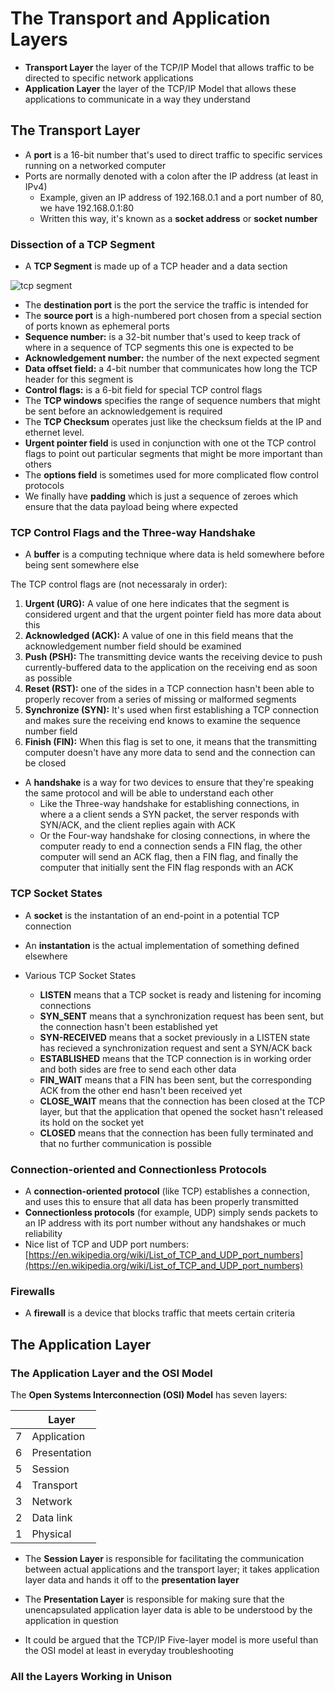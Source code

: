 # The Transport and Application Layers

* __Transport Layer__ the layer of the TCP/IP Model that allows traffic to be directed to specific network applications
* __Application Layer__ the layer of the TCP/IP Model that allows these applications to communicate in a way they understand

## The Transport Layer

* A __port__ is a 16-bit number that's used to direct traffic to specific services running on a networked computer
* Ports are normally denoted with a colon after the IP address (at least in IPv4)
    * Example, given an IP address of 192.168.0.1 and a port number of 80, we have 192.168.0.1:80
    * Written this way, it's known as a __socket address__ or __socket number__
    
### Dissection of a TCP Segment

* A __TCP Segment__ is made up of a TCP header and a data section

![tcp segment](../assets/course2_tcpsegment.png)

* The __destination port__ is the port the service the traffic is intended for
* The __source port__ is a high-numbered port chosen from a special section of ports known as ephemeral ports
* __Sequence number:__ is a 32-bit number that's used to keep track of where in a sequence of TCP segments this one is expected to be
* __Acknowledgement number:__ the number of the next expected segment
* __Data offset field:__ a 4-bit number that communicates how long the TCP header for this segment is
* __Control flags:__ is a 6-bit field for special TCP control flags
* The __TCP windows__ specifies the range of sequence numbers that might be sent before an acknowledgement is required
* The __TCP Checksum__ operates just like the checksum fields at the IP and ethernet level.
* __Urgent pointer field__ is used in conjunction with one ot the TCP control flags to point out particular segments that might be more important than others
* The __options field__ is sometimes used for more complicated flow control protocols
* We finally have __padding__ which is just a sequence of zeroes which ensure that the data payload being where expected

### TCP Control Flags and the Three-way Handshake

* A __buffer__ is a computing technique where data is held somewhere before being sent somewhere else

The TCP control flags are (not necessaraly in order):

1. __Urgent (URG):__ A value of one here indicates that the segment is considered urgent and that the urgent pointer field has more data about this
2. __Acknowledged (ACK):__ A value of one in this field means that the acknowledgement number field should be examined
3. __Push (PSH):__ The transmitting device wants the receiving device to push currently-buffered data to the application on the receiving end as soon as possible
4. __Reset (RST):__ one of the sides in a TCP connection hasn't been able to properly recover from a series of missing or malformed segments
5. __Synchronize (SYN):__ It's used when first establishing a TCP connection and makes sure the receiving end knows to examine the sequence number field
6. __Finish (FIN):__ When this flag is set to one, it means that the transmitting computer doesn't have any more data to send and the connection can be closed

* A __handshake__ is a way for two devices to ensure that they're speaking the same protocol and will be able to understand each other
   * Like the Three-way handshake for establishing connections, in where a a client sends a SYN packet, the server responds with SYN/ACK, and the client replies again with ACK
   * Or the Four-way handshake for closing connections, in where the computer ready to end a connection sends a FIN flag, the other computer will send an ACK flag, then a FIN flag, and finally the computer that initially sent the FIN flag responds with an ACK
   
### TCP Socket States

* A __socket__ is the instantation of an end-point in a potential TCP connection
* An __instantation__ is the actual implementation of something defined elsewhere

* Various TCP Socket States
    * __LISTEN__ means that a TCP socket is ready and listening for incoming connections
    * __SYN_SENT__ means that a synchronization request has been sent, but the connection hasn't been established yet
    * __SYN-RECEIVED__ means that a socket previously in a LISTEN state has recieved a synchronization request and sent a SYN/ACK back
    * __ESTABLISHED__ means that the TCP connection is in working order and both sides are free to send each other data
    * __FIN_WAIT__ means that a FIN has been sent, but the corresponding ACK from the other end hasn't been received yet
    * __CLOSE_WAIT__ means that the connection has been closed at the TCP layer, but that the application that opened the socket hasn't released its hold on the socket yet
    * __CLOSED__ means that the connection has been fully terminated and that no further communication is possible

### Connection-oriented and Connectionless Protocols

* A __connection-oriented protocol__ (like TCP) establishes a connection, and uses this to ensure that all data has been properly transmitted
* __Connectionless protocols__ (for example, UDP) simply sends packets to an IP address with its port number without any handshakes or much reliability
* Nice list of TCP and UDP port numbers: [https://en.wikipedia.org/wiki/List_of_TCP_and_UDP_port_numbers](https://en.wikipedia.org/wiki/List_of_TCP_and_UDP_port_numbers)

### Firewalls

* A __firewall__ is a device that blocks traffic that meets certain criteria

## The Application Layer

### The Application Layer and the OSI Model

The __Open Systems Interconnection (OSI) Model__ has seven layers:

||Layer|
|-|----|
|7|Application|
|6|Presentation|
|5|Session|
|4|Transport|
|3|Network|
|2|Data link|
|1|Physical|

* The __Session Layer__ is responsible for facilitating the communication between actual applications and the transport layer; it takes application layer data and hands it off to the __presentation layer__
* The __Presentation Layer__ is responsible for making sure that the unencapsulated application layer data is able to be understood by the application in question

* It could be argued that the TCP/IP Five-layer model is more useful than the OSI model at least in everyday troubleshooting

### All the Layers Working in Unison

